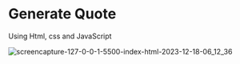# Generate Quote
Using Html, css and JavaScript

![screencapture-127-0-0-1-5500-index-html-2023-12-18-06_12_36](https://github.com/anjanadave/Generate-Quote/assets/138798176/d2f9d6a7-4b1d-48fd-a477-ddfad63adeed)
